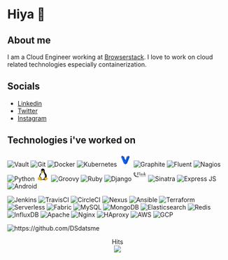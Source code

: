 # Hiya :wave:
<!-- 

 -->
<!-- 
![Languages](https://github-readme-stats.vercel.app/api/top-langs/?username=DSdatsme)
 -->

## About me

I am a Cloud Engineer working at [Browserstack](https://github.com/browserstack). I love to work on cloud related technologies especially containerization.

## Socials

- [Linkedin](https://www.linkedin.com/in/dsdatsme)
- [Twitter](https://www.twitter.com/dsdatsme)
- [Instagram](https://www.instagram.com/dsdatsme)

## Technologies i've worked on

<img src="https://d1q6f0aelx0por.cloudfront.net/product-logos/library-vault-logo.png"
     width=30px
     height=30px
     alt="Vault"/>
<img src="https://avatars.githubusercontent.com/u/18133"
     width=30px
     height=30px
     alt="Git"/>
<img src="https://avatars.githubusercontent.com/u/5429470"
     width=30px
     height=30px
     alt="Docker"/>
<img src="https://avatars.githubusercontent.com/u/13629408"
     width=30px
     height=30px
     alt="Kubernetes"/>
<img src="https://github.com/hashicorp/vagrant/blob/master/website/public/img/favicons/apple-touch-icon.png?raw=true"
     width=30px
     height=30px
     alt="Vagrant"/>
<img src="https://avatars.githubusercontent.com/u/1714806"
     width=30px
     height=30px
     alt="Graphite"/>
<img src="https://avatars.githubusercontent.com/u/859518"
     width=30px
     height=30px
     alt="Fluent"/>
<img src="https://avatars.githubusercontent.com/u/5666660"
     width=30px
     height=30px
     alt="Nagios"/>
<img src="https://avatars.githubusercontent.com/u/1525981"
     width=30px
     height=30px
     alt="Python"/>
<img src="https://raw.githubusercontent.com/github/explore/80688e429a7d4ef2fca1e82350fe8e3517d3494d/topics/linux/linux.png"
     width=30px
     height=30px
     alt="Linux"/>
<img src="https://avatars.githubusercontent.com/u/64846"
     width=30px
     height=30px
     alt="Groovy"/>
<img src="https://avatars.githubusercontent.com/u/210414"
     width=30px
     height=30px
     alt="Ruby">
<img src="https://avatars.githubusercontent.com/u/27804"
     width=30px
     height=30px
     alt="Django">
<img src="https://raw.githubusercontent.com/github/explore/80688e429a7d4ef2fca1e82350fe8e3517d3494d/topics/flask/flask.png"
     width=30px
     height=30px
     alt="Flask">
<img src="https://avatars.githubusercontent.com/u/8312"
     width=30px
     height=30px
     alt="Sinatra">
<img src="https://avatars.githubusercontent.com/u/5658226"
     width=30px
     height=30px
     alt="Express JS">
<img src="https://avatars.githubusercontent.com/u/32689599"
     width=30px
     height=30px
     alt="Android">
<!-- CI/CD -->
<img src="https://avatars.githubusercontent.com/u/107424"
     width=30px
     height=30px
     alt="Jenkins"/>
<img src="https://avatars.githubusercontent.com/u/639823"
     width=30px
     height=30px
     alt="TravisCI">
<img src="https://avatars.githubusercontent.com/u/1231870"
     width=30px
     height=30px
     alt="CircleCI"/>
<img src="https://avatars.githubusercontent.com/u/44938"
     width=30px
     height=30px
     alt="Nexus"/>
<img src="https://avatars.githubusercontent.com/u/1507452"
     width=30px
     height=30px
     alt="Ansible"/>
<img src="https://i.pinimg.com/564x/28/ec/74/28ec7440a57536eebad2931517aa1cce.jpg"
     width=30px
     height=30px
     alt="Terraform"/>
<img src="https://avatars.githubusercontent.com/u/13742415"
     width=30px
     height=30px
     alt="Serverless"/>
<img src="https://avatars.githubusercontent.com/u/400481"
     width=30px
     height=30px
     alt="Fabric"/>
<img src="https://avatars.githubusercontent.com/u/2452804"
     width=30px
     height=30px
     alt="MySQL"/>
<img src="https://avatars.githubusercontent.com/u/45120"
     width=30px
     height=30px
     alt="MongoDB"/>
<img src="https://avatars.githubusercontent.com/u/6764390"
     width=30px
     height=30px
     alt="Elasticsearch"/>
<img src="https://avatars.githubusercontent.com/u/1529926"
     width=30px
     height=30px
     alt="Redis"/>
<img src="https://avatars.githubusercontent.com/u/5713248"
     width=30px
     height=30px
     alt="InfluxDB"/>
<img src="https://avatars.githubusercontent.com/u/47359"
     width=30px
     height=30px
     alt="Apache"/>
<img src="https://avatars0.githubusercontent.com/u/1412239"
     width=30px
     height=30px
     alt="Nginx"/>
<img src="https://avatars2.githubusercontent.com/u/38220289"
     width=30px
     height=30px
     alt="HAproxy"/>
<img src="https://avatars.githubusercontent.com/u/2232217"
     width=30px
     height=30px
     alt="AWS"/>
<img src="https://avatars.githubusercontent.com/u/2810941"
     width=30px
     height=30px
     alt="GCP"/>
<!-- <img src="https://avatars2.githubusercontent.com/u/6165865"
     width=30px
     height=30px
     alt="Nutanix"> -->

![ https://github.com/DSdatsme ](https://github-readme-stats.vercel.app/api?username=DSdatsme&show_icons=true&title_color=fff&icon_color=faed27&text_color=9f9f9f&bg_color=151515)

<p align="center">
Hits
<br>
  <img src="https://profile-counter.glitch.me/DSdatsme/count.svg" />
</p>

<!-- OLD VISITORS COUNT -->
<!-- ![visitors](https://visitor-badge.laobi.icu/badge?page_id=DSdatsme.DSdatsme) -->
